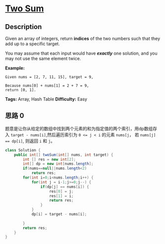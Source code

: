 # [Two Sum][title]

## Description

Given an array of integers, return **indices** of the two numbers such that they add up to a specific target.

You may assume that each input would have ***exactly*** one solution, and you may not use the same element twice.

**Example:**

```
Given nums = [2, 7, 11, 15], target = 9,

Because nums[0] + nums[1] = 2 + 7 = 9,
return [0, 1].
```

**Tags:** Array, Hash Table
**Difficulty:** Easy

## 思路 0

题意是让你从给定的数组中找到两个元素的和为指定值的两个索引，用dp数组存入 ` target - nums[i] `,然后遍历索引为 `0 <= j < i` 的元素 `nums[j`， 若 `nums[j] == dp[i]`, 则返回 `i` 和 `j`。 
```java
class Solution {
    public int[] twoSum(int[] nums, int target) {
        int [] res = new int[2];
        int[] dp = new int[nums.length];
        if(nums==null||nums.length<2)
            return res;
        for(int i=0;i<nums.length;i++) {
            for(int j = i-1;j>=0;j--) {
                if(dp[j] == nums[i]) {
                    res[0] = j;
                    res[1] = i;
                    return res;
                }
            }
            dp[i] = target - nums[i];
            
        }
        return res;
    }
}
```


[title]: https://leetcode.com/problems/two-sum

